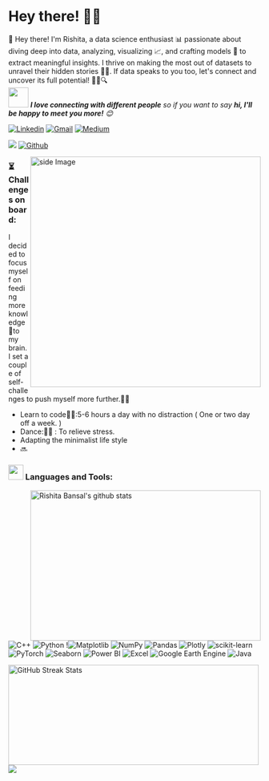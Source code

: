 <!-- Greeting -->
# Hey there! :wave::smiley:

<!--Introduction -->
👋 Hey there! I'm Rishita, a data science enthusiast 📊 passionate about diving deep into data, analyzing, visualizing 📈, and crafting models 🤖 to extract meaningful insights. I thrive on making the most out of datasets to unravel their hidden stories 🕵️‍♀️. If data speaks to you too, let's connect and uncover its full potential! 🌟✨🔍
<br>
<img src="https://media.giphy.com/media/LnQjpWaON8nhr21vNW/giphy.gif" width="40"> <em><b>I love connecting with different people</b> so if you want to say <b>hi, I'll be happy to meet you more!</b> :blush:</em>

<!-- Your badges -->
[![Linkedin](https://img.shields.io/badge/-rishita--bansal--589056143-blue?style=flat&logo=Linkedin&logoColor=white)](https://www.linkedin.com/in/rishita-bansal-589056143/)
[![Gmail](https://img.shields.io/badge/-rishitabansal2004-c14438?style=flat&logo=Gmail&logoColor=white)](https://mail.google.com/mail/?view=cm&fs=1&to=rishitabansal2004@gmail.com)
[![Medium](https://img.shields.io/badge/-@rishitabansal2004-black?style=flat&logo=Medium&logoColor=white)](https://medium.com/@rishitabansal2004)

<!-- Profile View Count and GitStats -->
![](https://komarev.com/ghpvc/?username=Rishitabansal9&style=flat)
[![Github](https://img.shields.io/badge/-Rishitabansal9-black?style=flat&labelColor=black&logo=github&logoColor=white)](https://gitstats.me/Rishitabansal9)

<!-- gif Image -->
<img src="https://github.com/JoykishanSharma/JoykishanSharma/blob/master/life_balance.gif" alt="side Image" align="right" width="460" height="auto" />


### ⏳ Challenges on board:
I decided to focus myself on feeding more knowledge📙to my brain.
I set a couple of self-challenges to push myself more further.🏃‍♀️ 
* Learn to code👩‍💻:5-6 hours a day with no distraction ( One or two day off a week. ) 
* Dance:💃🏻 : To relieve stress.
* Adapting the minimalist life style
* 🔜
### <img src="https://media.giphy.com/media/WUlplcMpOCEmTGBtBW/giphy.gif" width="30"> Languages and Tools: 
<p> <!-- GitHub README Stats -->
  <a href="https://gitstats.me/Rishitabansal9">
    <img width="460" height="300" align="right" alt="Rishita Bansal's github stats" 
         src="https://github-readme-stats.vercel.app/api?username=Rishitabansal9&show_icons=true&theme=algolia&count_private=true&include_all_commits=true" />
   <!-- <img width="50%" height="300" align="right" alt="Rishita Bansal's github stats" 
         src="https://github-readme-stats.vercel.app/api/top-langs/?username=Rishitabansal9&layout=compact" />
NOTE: Top languages do not indicate my skill level or something like that, it's a github metric of which languages I have the most code on github. -->
  </a>
</p>

![C++](https://img.shields.io/badge/c++-%2300599C.svg?style=for-the-badge&logo=c%2B%2B&logoColor=white) ![Python](https://img.shields.io/badge/python-3670A0?style=for-the-badge&logo=python&logoColor=ffdd54) !![Matplotlib](https://img.shields.io/badge/Matplotlib-%23ffffff.svg?style=for-the-badge&logo=Matplotlib&logoColor=black) ![NumPy](https://img.shields.io/badge/numpy-%23013243.svg?style=for-the-badge&logo=numpy&logoColor=white) ![Pandas](https://img.shields.io/badge/pandas-%23150458.svg?style=for-the-badge&logo=pandas&logoColor=white) ![Plotly](https://img.shields.io/badge/Plotly-%233F4F75.svg?style=for-the-badge&logo=plotly&logoColor=white) ![scikit-learn](https://img.shields.io/badge/scikit--learn-%23F7931E.svg?style=for-the-badge&logo=scikit-learn&logoColor=white) ![PyTorch](https://img.shields.io/badge/PyTorch-%23EE4C2C.svg?style=for-the-badge&logo=PyTorch&logoColor=white) ![Seaborn](https://img.shields.io/badge/Seaborn-%2300BFFF.svg?style=for-the-badge&logo=seaborn&logoColor=white) ![Power BI](https://img.shields.io/badge/Power%20BI-%23F2C811.svg?style=for-the-badge&logo=powerbi&logoColor=white) ![Excel](https://img.shields.io/badge/Excel-%23217346.svg?style=for-the-badge&logo=microsoft-excel&logoColor=white) ![Google Earth Engine](https://img.shields.io/badge/Google%20Earth%20Engine-%234285F4.svg?style=for-the-badge&logo=googleearth&logoColor=white) ![Java](https://img.shields.io/badge/Java-%23ED8B00.svg?style=for-the-badge&logo=java&logoColor=white)





<img src="https://github-readme-streak-stats.herokuapp.com/?user=Rishitabansal9&theme=graywhite&hide_border=false" alt="GitHub Streak Stats" width="500" height="200"> </br>
![](https://github-profile-trophy.vercel.app/?username=Rishitabansal9&theme=onedark&no-frame=false&no-bg=false&margin-w=4)

